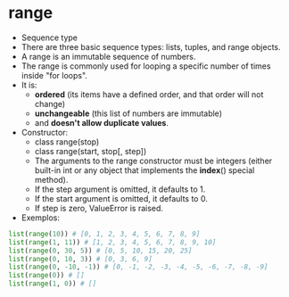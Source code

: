 # range
- Sequence type
- There are three basic sequence types: lists, tuples, and range objects. 
- A range is an immutable sequence of numbers. 
- The range is commonly used for looping a specific number of times inside "for loops".
- It is:
    - **ordered** (its items have a defined order, and that order will not change)
    - **unchangeable** (this list of numbers are immutable)
    - and **doesn't allow duplicate values**.
- Constructor:
    - class range(stop)
    - class range(start, stop[, step])
    - The arguments to the range constructor must be integers (either built-in int or any object that implements the __index__() special method).
    - If the step argument is omitted, it defaults to 1.
    - If the start argument is omitted, it defaults to 0.
    - If step is zero, ValueError is raised.
- Exemplos:  
```python
list(range(10)) # [0, 1, 2, 3, 4, 5, 6, 7, 8, 9]
list(range(1, 11)) # [1, 2, 3, 4, 5, 6, 7, 8, 9, 10]
list(range(0, 30, 5)) # [0, 5, 10, 15, 20, 25]
list(range(0, 10, 3)) # [0, 3, 6, 9]
list(range(0, -10, -1)) # [0, -1, -2, -3, -4, -5, -6, -7, -8, -9]
list(range(0)) # []
list(range(1, 0)) # []
```  